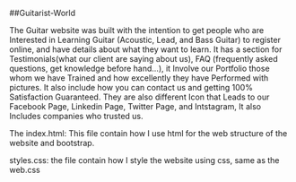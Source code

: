 ##Guitarist-World


The Guitar website was built with the intention to get people who are Interested in Learning Guitar (Acoustic, Lead, and Bass Guitar) to register online, and have details about what they want to learn. It has a section for Testimonials(what our client are saying about us), FAQ (frequently asked questions, get knowledge before hand...), it Involve our Portfolio those whom we have Trained and how excellently they have Performed with pictures. It also include how you can contact us and getting 100% Satisfaction Guaranteed. They are also different Icon that Leads to our Facebook Page, Linkedin Page, Twitter Page, and Intstagram, It also Includes companies who trusted us.


 The index.html: This file contain how I use html for the web structure of the website and bootstrap.
 
 styles.css: the file contain how I style the website using css, same as the web.css
